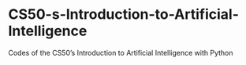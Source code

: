 # CS50-s-Introduction-to-Artificial-Intelligence
Codes of the CS50’s Introduction to Artificial Intelligence with Python
